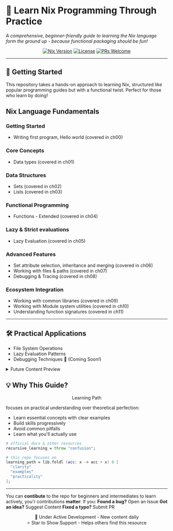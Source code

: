 # 🐧 Learn Nix Programming Through Practice

*A comprehensive, beginner-friendly guide to learning the Nix language  form the ground up - because functional packaging should be fun!*

<div align="center">

[![Nix Version](https://img.shields.io/badge/Nix-2.24.12-blue?logo=nixos&logoColor=white)](https://nixos.org)
[![License](https://img.shields.io/badge/License-MIT-green.svg)](LICENSE)
[![PRs Welcome](https://img.shields.io/badge/PRs-welcome-brightgreen.svg)](CONTRIBUTING.md)

</div>

---

## 🚀 Getting Started

This repository takes a hands-on approach to learning Nix, structured like popular programming guides but with a functional twist. Perfect for those who learn by doing!


## Nix Language Fundamentals

### Getting Started
- Writing first program, Hello world (covered in ch00)

### Core Concepts
- Data types (covered in ch01)

### Data Structures
- Sets (covered in ch02)
- Lists (covered in ch03)

### Functional Programming
- Functions - Extended (covered in ch04)

### Lazy & Strict evaluations
- Lazy Evaluation (covered in ch05)

### Advanced Features
- Set attribute selection, inheritance and merging (covered in ch06)
- Working with files & paths (covered in ch07)
- Debugging & Tracing (covered in ch08)

### Ecosystem Integration
- Working with common libraries (covered in ch09)
- Working with Module system utilities (covered in ch10)
- Understanding function signatures (covered in ch11)
---

## 🛠 Practical Applications
- File System Operations
- Lazy Evaluation Patterns
- Debugging Techniques 🐛 (Coming Soon!)

<details>
<summary>Future Content Preview</summary>

- Derivation Patterns
- NixOS Module System
- Advanced Package Composition
- Performance Optimization
- Real-world Project Templates
</details>

## 💡 Why This Guide?

<div align="center">
Learning Path
</div>

focuses on practical understanding over theoretical perfection:
- Learn essential concepts with clear examples
- Build skills progressively
- Avoid common pitfalls
- Learn what you'll actually use

```nix
# official docs & other resources 
recursive_learning = throw "confusion";

# this repo focuses on 
learning_path = lib.foldl (acc: x -> acc + x) 0 [
  "clarity"
  "examples"
  "practicality"
];
```

---

You can **contibute** to the repo for beginners and intermediates to learn actively, you'r contributions **matter**:
If you:
    **Found a bug?** Open an Issue
    **Got an idea?** Suggest Content
    **Fixed a typo?** Submit PR


<div align="center">
🔧 Under Active Development - New content daily</br>
⭐ Star to Show Support - Helps others find this resource</br>
</div>
